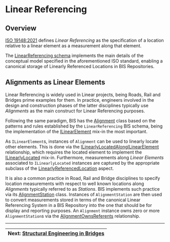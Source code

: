 # Linear Referencing

## Overview

[ISO 19148:2021](https://www.iso.org/obp/ui/en/#iso:std:iso:19148:ed-2:v1:en) defines _Linear Referencing_ as the specification of a location relative to a linear element as a measurement along that element.

The [LinearReferencing schema](https://imodelschemaeditor.bentley.com/?stage=browse&elementtype=schema&id=LinearReferencing) implements the main details of the conceptual model specified in the aforementioned ISO standard, enabling a canonical storage of Linearly Referenced Locations in BIS Repositories.

## Alignments as Linear Elements

Linear Referencing is widely used in Linear projects, being Roads, Rail and Bridges prime examples for them. In practice, engineers involved in the design and construction phases of the latter disciplines typically use _Alignments_ as the main construct for Linear Referencing purposes.

Following the same paradigm, BIS has the [Alignment](https://imodelschemaeditor.bentley.com/?stage=browse&elementtype=entityclass&id=RoadRailAlignment.Alignment) class based on the patterns and rules established by the `LinearReferencing` BIS schema, being the implementation of the [ILinearElement](https://imodelschemaeditor.bentley.com/?stage=browse&elementtype=mixin&id=LinearReferencing.ILinearElement) mix-in the most important.

As `ILinearElement`s, instances of `Alignment` can be used to linearly locate other elements. This is done via the [ILinearlyLocatedAlongILinearElement](https://imodelschemaeditor.bentley.com/?stage=browse&elementtype=relationshipclass&id=LinearReferencing.ILinearlyLocatedAlongILinearElement) relationship, which requires the located element to implement the [ILinearlyLocated](https://imodelschemaeditor.bentley.com/?stage=browse&elementtype=mixin&id=LinearReferencing.ILinearlyLocated) mix-in. Furthermore, measurements along _Linear Elements_ associated to `ILinearlyLocated` instances are captured by the appropriate subclass of the [LinearlyReferencedLocation](https://imodelschemaeditor.bentley.com/?stage=browse&elementtype=entityclass&id=LinearReferencing.LinearlyReferencedLocation) aspect.

It is also a common practice in Road, Rail and Bridge disciplines to specify location measurements with respect to well known locations along _Alignments_ typically referred to as _Stations_. BIS implements such practice via its [AlignmentStation](https://imodelschemaeditor.bentley.com/?stage=browse&elementtype=entityclass&id=RoadRailAlignment.AlignmentStation) class. Instances of `AlignmentStation` are then used to convert measurements stored in terms of the canonical Linear Referencing System in a BIS Repository into the one that should be for display and reporting purposes. An `Alignment` instance owns zero or more `AlignmentStation`s via the [AlignmentOwnsReferents](https://imodelschemaeditor.bentley.com/?stage=browse&elementtype=relationshipclass&id=RoadRailAlignment.AlignmentOwnsReferents) relationship.

---
| Next: [Structural Engineering in Bridges](./structural-engineering.md)
|:---
